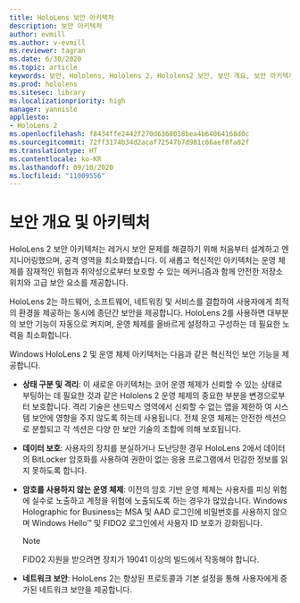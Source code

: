 ```yaml
---
title: HoloLens 보안 아키텍처
description: 보안 아키텍처
author: evmill
ms.author: v-evmill
ms.reviewer: tagran
ms.date: 6/30/2020
ms.topic: article
keywords: 보안, Hololens, Hololens 2, Hololens2 보안, 보안 개요, 보안 아키텍처, 아키텍처, Hololens 2 아키텍처
ms.prod: hololens
ms.sitesec: library
ms.localizationpriority: high
manager: yannisle
appliesto:
- HoloLens 2
ms.openlocfilehash: f8434ffe2442f270d6360018bea4b64064168d0c
ms.sourcegitcommit: 72ff3174b34d2acaf72547b7d981c66aef8fa82f
ms.translationtype: HT
ms.contentlocale: ko-KR
ms.lasthandoff: 09/10/2020
ms.locfileid: "11009556"
---
```

# 보안 개요 및 아키텍처

HoloLens 2 보안 아키텍처는 레거시 보안 문제를 해결하기 위해 처음부터 설계하고 엔지니어링했으며, 공격 영역을 최소화했습니다. 이 새롭고 혁신적인 아키텍처는 운영 체제를 잠재적인 위협과 취약성으로부터 보호할 수 있는 메커니즘과 함께 안전한 저장소 위치와 고급 보안 요소를 제공합니다.

HoloLens 2는 하드웨어, 소프트웨어, 네트워킹 및 서비스를 결합하여 사용자에게 최적의 환경을 제공하는 동시에 종단간 보안을 제공합니다. HoloLens 2를 사용하면 대부분의 보안 기능이 자동으로 켜지며, 운영 체제를 올바르게 설정하고 구성하는 데 필요한 노력을 최소화합니다.

Windows HoloLens 2 및 운영 체제 아키텍처는 다음과 같은 혁신적인 보안 기능을 제공합니다.

  * **상태 구분 및 격리**: 이 새로운 아키텍처는 코어 운영 체제가 신뢰할 수 있는 상태로 부팅하는 데 필요한 것과 같은 Hololens 2 운영 체제의 중요한 부분을 변경으로부터 보호합니다. 격리 기술은 샌드박스 영역에서 신뢰할 수 없는 앱을 제한하 여 시스템 보안에 영향을 주지 않도록 하는데 사용됩니다. 전체 운영 체제는 안전한 섹션으로 분할되고 각 섹션은 다양 한 보안 기술의 조합에 의해 보호됩니다.
  
  * **데이터 보호**: 사용자의 장치를 분실하거나 도난당한 경우 HoloLens 2에서 데이터의 BitLocker 암호화를 사용하여 권한이 없는 응용 프로그램에서 민감한 정보를 읽지 못하도록 합니다. 
  
  * **암호를 사용하지 않는 운영 체제**: 이전의 암호 기반 운영 체제는 사용자를 피싱 위험에 실수로 노출하고 계정을 위험에 노출되도록 하는 경우가 많았습니다. Windows Holographic for Business는 MSA 및 AAD 로그인에 비밀번호를 사용하지 않으며 Windows Hello™ 및 FIDO2 로그인에서 사용자 ID 보호가 강화됩니다. 
  
    > [!NOTE]
    > FIDO2 지원을 받으려면 장치가 19041 이상의 빌드에서 작동해야 합니다. 

  * **네트워크 보안**: HoloLens 2는 향상된 프로토콜과 기본 설정을 통해 사용자에게 증가된 네트워크 보안을 제공합니다.
